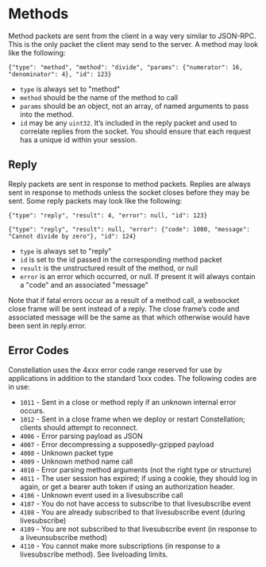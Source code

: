 # Methods

Method packets are sent from the client in a way very similar to JSON-RPC. This is the only packet the client may send to the server. A method may look like the following:

`{"type": "method", "method": "divide", "params": {"numerator": 16, "denominator": 4}, "id": 123}`

* `type` is always set to "method"
* `method` should be the name of the method to call
* `params` should be an object, not an array, of named arguments to pass into the method.
* `id` may be any `uint32`. It’s included in the reply packet and used to correlate replies from the socket. You should ensure that each request has a unique id within your session.


## Reply

Reply packets are sent in response to method packets. Replies are always sent in response to methods unless the socket closes before they may be sent. Some reply packets may look like the following:

`{"type": "reply", "result": 4, "error": null, "id": 123}`

`{"type": "reply", "result": null, "error": {"code": 1000, "message": "Cannot divide by zero"}, "id": 124}`

* `type` is always set to "reply"
* `id` is set to the id passed in the corresponding method packet
* `result` is the unstructured result of the method, or null
* `error` is an error which occurred, or null. If present it will always contain a "code" and an associated "message"

Note that if fatal errors occur as a result of a method call, a websocket close frame will be sent instead of a reply. The close frame’s code and associated message will be the same as that which otherwise would have been sent in reply.error.

## Error Codes
Constellation uses the 4xxx error code range reserved for use by applications in addition to the standard 1xxx codes. The following codes are in use:

* `1011` - Sent in a close or method reply if an unknown internal error occurs.
* `1012` - Sent in a close frame when we deploy or restart Constellation; clients should attempt to reconnect.
* `4006` - Error parsing payload as JSON
* `4007` - Error decompressing a supposedly-gzipped payload
* `4008` - Unknown packet type
* `4009` - Unknown method name call
* `4010` - Error parsing method arguments (not the right type or structure)
* `4011` - The user session has expired; if using a cookie, they should log in again, or get a bearer auth token if using an authorization header.
* `4106` - Unknown event used in a livesubscribe call
* `4107` - You do not have access to subscribe to that livesubscribe event
* `4108` - You are already subscribed to that livesubscribe event (during livesubscribe)
* `4109` - You are not subscribed to that livesubscribe event (in response to a liveunsubscribe method)
* `4110` - You cannot make more subscriptions (in response to a livesubscribe method). See liveloading limits.
